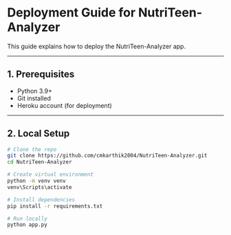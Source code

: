 # Deployment Guide for NutriTeen-Analyzer

This guide explains how to deploy the NutriTeen-Analyzer app.

---

## 1. Prerequisites
- Python 3.9+
- Git installed
- Heroku account (for deployment)

---

## 2. Local Setup
```bash
# Clone the repo
git clone https://github.com/cmkarthik2004/NutriTeen-Analyzer.git
cd NutriTeen-Analyzer

# Create virtual environment
python -m venv venv
venv\Scripts\activate

# Install dependencies
pip install -r requirements.txt

# Run locally
python app.py
